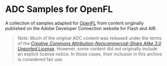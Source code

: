 # ADC Samples for OpenFL

A collection of samples adapted for [OpenFL](https://openfl.org/) from content
originally published on the Adobe Developer Connection website for Flash and
AIR.

> Note: Much of the original ADC content was released under the terms of the
> [_Creative Commons Attribution-Noncommercial-Share Alike 3.0 Unported License_](http://creativecommons.org/licenses/by-nc-sa/3.0/).
> However, some content did not originally include an explicit license notice.
> In those cases, their inclusion in this archive is considered fair use.

